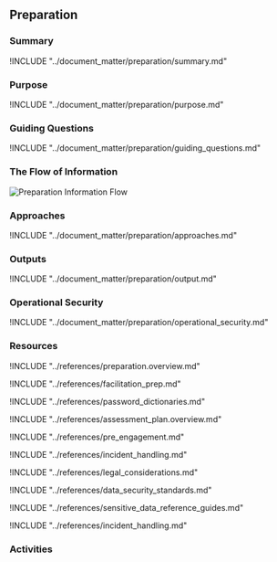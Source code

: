 
## Preparation

### Summary
!INCLUDE "../document_matter/preparation/summary.md"

### Purpose
!INCLUDE "../document_matter/preparation/purpose.md"

### Guiding Questions
!INCLUDE "../document_matter/preparation/guiding_questions.md"

### The Flow of Information
![Preparation Information Flow](images/info_flows/preparation.svg)

### Approaches
!INCLUDE "../document_matter/preparation/approaches.md"

### Outputs
!INCLUDE "../document_matter/preparation/output.md"

### Operational Security
!INCLUDE "../document_matter/preparation/operational_security.md"

### Resources
<div class="greybox">
!INCLUDE "../references/preparation.overview.md"

!INCLUDE "../references/facilitation_prep.md"

!INCLUDE "../references/password_dictionaries.md"

!INCLUDE "../references/assessment_plan.overview.md"

!INCLUDE "../references/pre_engagement.md"

!INCLUDE "../references/incident_handling.md"

!INCLUDE "../references/legal_considerations.md"

!INCLUDE "../references/data_security_standards.md"

!INCLUDE "../references/sensitive_data_reference_guides.md"

!INCLUDE "../references/incident_handling.md"

</div>

### Activities
